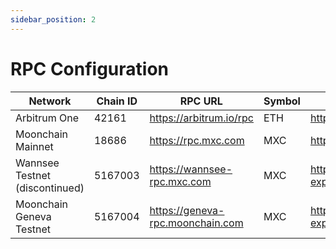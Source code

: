 ```yaml
---
sidebar_position: 2
---
```


# RPC Configuration
| Network                      | Chain ID | RPC URL                           | Symbol | Block Explorer URL                         | Web Socket URL                        |
|------------------------------|----------|-----------------------------------|--------|--------------------------------------------|---------------------------------------|
| Arbitrum One                 | 42161    | https://arbitrum.io/rpc           | ETH    | https://arb1.arbitrum.io/rpc               |                                       |
| Moonchain Mainnet            | 18686    | https://rpc.mxc.com               | MXC    | https://explorer.moonchain.com/            | wss://rpc.mxc.com/ws                  |
| Wannsee Testnet (discontinued) | 5167003  | https://wannsee-rpc.mxc.com       | MXC    | https://wannsee-explorer.mxc.com/          | wss://wannsee-rpc.mxc.com/ws          |
| Moonchain Geneva Testnet     | 5167004  | https://geneva-rpc.moonchain.com  | MXC    | https://geneva-explorer.moonchain.com      | wss://geneva-rpc.moonchain.com/ws     |

